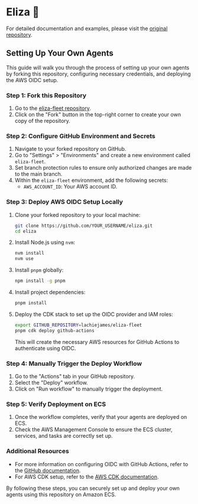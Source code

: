 # Eliza 🤖

For detailed documentation and examples, please visit the [original repository](https://github.com/ai16z/eliza).

## Setting Up Your Own Agents

This guide will walk you through the process of setting up your own agents by forking this repository, configuring necessary credentials, and deploying the AWS OIDC setup.

### Step 1: Fork this Repository

1. Go to the [eliza-fleet repository](https://github.com/lachiejames/eliza-fleet).
2. Click on the "Fork" button in the top-right corner to create your own copy of the repository.

### Step 2: Configure GitHub Environment and Secrets

1. Navigate to your forked repository on GitHub.
2. Go to "Settings" > "Environments" and create a new environment called `eliza-fleet`.
3. Set branch protection rules to ensure only authorized changes are made to the main branch.
4. Within the `eliza-fleet` environment, add the following secrets:
    - `AWS_ACCOUNT_ID`: Your AWS account ID.

### Step 3: Deploy AWS OIDC Setup Locally

1. Clone your forked repository to your local machine:

    ```bash
    git clone https://github.com/YOUR_USERNAME/eliza.git
    cd eliza
    ```

2. Install Node.js using `nvm`:

    ```bash
    nvm install
    nvm use
    ```

3. Install `pnpm` globally:

    ```bash
    npm install -g pnpm
    ```

4. Install project dependencies:

    ```bash
    pnpm install
    ```

5. Deploy the CDK stack to set up the OIDC provider and IAM roles:

    ```bash
    export GITHUB_REPOSITORY=lachiejames/eliza-fleet
    pnpm cdk deploy github-actions
    ```

    This will create the necessary AWS resources for GitHub Actions to authenticate using OIDC.

### Step 4: Manually Trigger the Deploy Workflow

1. Go to the "Actions" tab in your GitHub repository.
2. Select the "Deploy" workflow.
3. Click on "Run workflow" to manually trigger the deployment.

### Step 5: Verify Deployment on ECS

1. Once the workflow completes, verify that your agents are deployed on ECS.
2. Check the AWS Management Console to ensure the ECS cluster, services, and tasks are correctly set up.

### Additional Resources

- For more information on configuring OIDC with GitHub Actions, refer to the [GitHub documentation](https://docs.github.com/en/actions/security-for-github-actions/security-hardening-your-deployments/configuring-openid-connect-in-amazon-web-services).
- For AWS CDK setup, refer to the [AWS CDK documentation](https://docs.aws.amazon.com/cdk/v2/guide/home.html).

By following these steps, you can securely set up and deploy your own agents using this repository on Amazon ECS.
